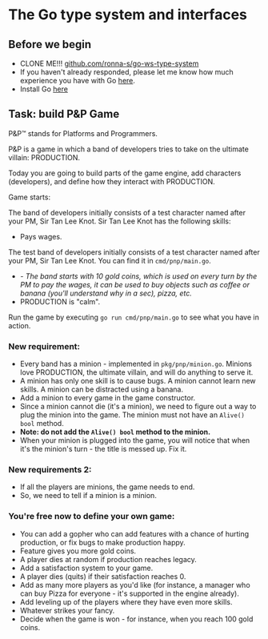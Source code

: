 # The Go type system and interfaces

## Before we begin 
- CLONE ME!!! [github.com/ronna-s/go-ws-type-system](github.com/ronna-s/go-ws-type-system)
- If you haven't already responded, please let me know how much experience you have with Go [here](https://app.sli.do/event/cNENGWWL5QUCR3xYJ9LELP/embed/polls/2d3b672b-998e-4756-a814-1e4f9400bd8c).
 - Install Go [here](https://go.dev/dl/)

## Task: build P&P Game
P&P™ stands for Platforms and Programmers.

P&P is a game in which a band of developers tries to take on the ultimate villain: PRODUCTION.

Today you are going to build parts of the game engine, add characters (developers), and define how they interact with PRODUCTION.

Game starts:

The band of developers initially consists of a test character named after your PM, Sir Tan Lee Knot.
Sir Tan Lee Knot has the following skills:
- Pays wages.

The test band of developers initially consists of a test character named after your PM, Sir Tan Lee Knot. You can find it in `cmd/pnp/main.go`.

- _- The band starts with 10 gold coins, which is used on every turn by the PM to pay the wages, it can be used to buy objects such as coffee or banana (you'll understand why in a sec), pizza, etc._
- PRODUCTION is "calm".

Run the game by executing `go run cmd/pnp/main.go` to see what you have in action.

### New requirement:
- Every band has a minion - implemented in `pkg/pnp/minion.go`. Minions love PRODUCTION, the ultimate villain, and will do anything to serve it. 
- A minion has only one skill is to cause bugs. A minion cannot learn new skills. A minion can be distracted using a banana.
- Add a minion to every game in the game constructor.
- Since a minion cannot die (it's a minion), we need to figure out a way to plug the minion into the game. The minion must not have an `Alive()  bool` method.
- **Note: do not add the `Alive() bool` method to the minion.**
- When your minion is plugged into the game, you will notice that when it's the minion's turn - the title is messed up. Fix it.

###  New requirements 2:
- If all the players are minions, the game needs to end.
- So, we need to tell if a minion is a minion.

### You're free now to define your own game:
- You can add a gopher who can add features with a chance of hurting production, or fix bugs to make production happy.
- Feature gives you more gold coins.
- A player dies at random if production reaches legacy.
- Add a satisfaction system to your game.
- A player dies (quits) if their satisfaction reaches 0.
- Add as many more players as you'd like (for instance, a manager who can buy Pizza for everyone - it's supported in the engine already).
- Add leveling up of the players where they have even more skills.
- Whatever strikes your fancy.
- Decide when the game is won - for instance, when you reach 100 gold coins.

